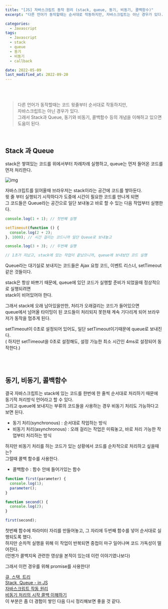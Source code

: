 ```yaml
---
title: "[JS] 자바스크립트 동작 원리 (stack, queue, 동기, 비동기, 콜백함수)"
excerpt: "다른 언어가 동작할때는 순서대로 작동하지만, 자바스크립트는 아닌 경우가 있다."

categories:
  - Javascript
tags:
  - Javascript
  - stack
  - queue
  - 동기
  - 비동기
  - callback

date: 2022-05-09
last_modified_at: 2022-09-20
---
```


<br>
<br>

> 다른 언어가 동작할때는 코드 윗줄부터 순서대로 작동하지만,<br>
> 자바스크립트는 아닌 경우가 있다.<br>
> 그래서 Stack과 Queue, 동기와 비동기, 콜백함수 등의 개념을 이해하고 있으면 도움이 된다.

<br>

## Stack 과 Queue

stack은 쌓여있는 코드를 위에서부터 차례차례 실행하고, queue는 먼저 들어온 코드를 먼저 처리한다.

![img](https://user-images.githubusercontent.com/81657811/191140567-d5e19f1a-a90d-4105-b080-c8735e65dbe7.png)

자바스크립트를 읽어올때 브라우저는 stack이라는 공간에 코드를 쌓아둔다.<br>
윗 줄 부터 실행되기 시작하다가 도중에 시간이 필요한 코드를 만나게 되면<br>
그 코드들은 Queue라는 공간으로 일단 보내놓고 바로 할 수 있는 다음 작업부터 실행한다.

```javascript
console.log(1 + 1); // 첫번째 실행

setTimeout(function () {
  console.log(2 + 2);
}, 1000); // 시간 걸리는 코드니까 일단 Queue로 보내놓고

console.log(3 + 3); // 두번째 실행

// 1초가 지났고, stack에 있는 작업이 끝났으니까, queue에 보내놨던 코드 실행
```

Queue라는 대기실로 보내지는 코드들은 Ajax 요청 코드, 이벤트 리스너, setTimeout 같은 것들이다.

stack은 항상 바쁘기 때문에, queue에 있던 코드가 실행할 준비가 되었을때 정상적으로 실행되려면<br>
stack이 비어있어야 한다.

그래서 stack에 오래 남아있을만한, 처리가 오래걸리는 코드가 들어있으면<br>
queue에서 넘어올 타이밍이 된 코드들이 처리되지 못한채 계속 기다리게 되어 브라우저가 동작을 멈추게 된다.

setTimeout이 0초로 설정되어 있어도, 일단 setTimeout이기때문에 queue로 보내진다.<br>
( 하지만 setTimeout을 0초로 설정해도, 설정 가능한 최소 시간인 4ms로 설정되어 동작한다.)

<br>
<br>

## 동기, 비동기, 콜백함수

결국 자바스크립트는 stack에 있는 코드를 한번에 한 줄씩 순서대로 처리하기 때문에<br>
동기적 처리방식 언어라고 할 수 있다.<br>
그리고 queue에 보내지는 부류의 코드들을 사용하는 경우 비동기 처리도 가능하다고 보면 된다.

- 동기 처리(synchronous) : 순서대로 작업하는 방식
- 비동기 처리(asynchronous) : 오래 걸리는 작업은 미뤄놓고, 바로 처리 가능한 작업부터 처리하는 방식

하지만 비동기 처리를 하는 코드가 있는 상황에서 코드를 순차적으로 처리하고 싶을때는?<br>
그럴때 콜백 함수를 사용한다.

- 콜백함수 : 함수 안에 들어가있는 함수

```javascript
function first(parameter) {
  console.log(1);
  parameter();
}

function second() {
  console.log(2);
}

first(second);
```

첫번째 함수에 파라미터 자리를 만들어놓고, 그 자리에 두번째 함수를 넣어 순서대로 실행되도록 했다.<br>
하지만 순차적 실행을 위해 이 작업이 반복되면 중첩이 마구 일어나며 코드 가독성이 떨어진다.<br>
(언젠가 콜백지옥 관련한 영상을 본적이 있는데 이런 이야기였나보다)

그래서 이런 경우를 위해 promise를 사용한다!

[큐, 스택, 트리]<br>
[Stack, Queue - in JS]<br>
[자바스크립트 작동 원리]<br>
[비동기 처리의 시작 콜백 이해하기]<br>
이 부분은 좀 더 경험이 쌓인 다음 다시 정리해보면 좋을 것 같다.

[큐, 스택, 트리]: https://helloworldjavascript.net/pages/282-data-structures.html
[stack, queue - in js]: https://velog.io/@nayeon/Data-Structure-Stack-Queue-in-JS
[자바스크립트 작동 원리]: https://velog.io/@xedni/JavaScript-%EC%9E%90%EB%B0%94%EC%8A%A4%ED%81%AC%EB%A6%BD%ED%8A%B8-%EC%9E%91%EB%8F%99-%EC%9B%90%EB%A6%ACEvent-Loop%EC%99%80-Call-Stack-Web-API-Callback-Queue
[비동기 처리의 시작 콜백 이해하기]: https://youtu.be/s1vpVCrT8f4
